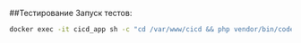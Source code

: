 ##Тестирование
Запуск тестов:
```bash
docker exec -it cicd_app sh -c "cd /var/www/cicd && php vendor/bin/codecept run"
```